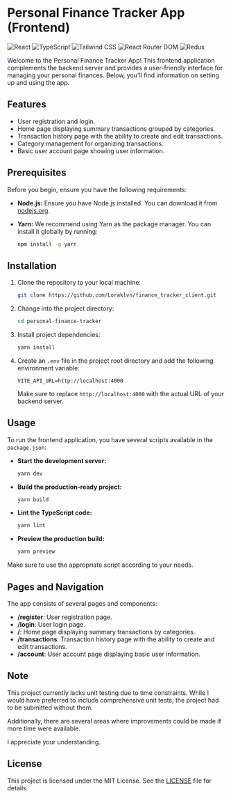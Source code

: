 # Personal Finance Tracker App (Frontend)

![React](https://img.shields.io/badge/React-v17.0.2-blue)
![TypeScript](https://img.shields.io/badge/TypeScript-v4.4.4-blue)
![Tailwind CSS](https://img.shields.io/badge/Tailwind%20CSS-v2.2.15-blue)
![React Router DOM](https://img.shields.io/badge/React%20Router%20DOM-v5.3.0-blue)
![Redux](https://img.shields.io/badge/Redux-v4.1.2-blue)

Welcome to the Personal Finance Tracker App! This frontend application complements the backend server and provides a user-friendly interface for managing your personal finances. Below, you'll find information on setting up and using the app.

## Features

- User registration and login.
- Home page displaying summary transactions grouped by categories.
- Transaction history page with the ability to create and edit transactions.
- Category management for organizing transactions.
- Basic user account page showing user information.

## Prerequisites

Before you begin, ensure you have the following requirements:

- **Node.js:** Ensure you have Node.js installed. You can download it from [nodejs.org](https://nodejs.org/).

- **Yarn:** We recommend using Yarn as the package manager. You can install it globally by running:

  ```bash
  npm install -g yarn
  ```

## Installation

1. Clone the repository to your local machine:

   ```bash
   git clone https://github.com/Loraklvn/finance_tracker_client.git
   ```

2. Change into the project directory:

   ```bash
   cd personal-finance-tracker
   ```

3. Install project dependencies:

   ```bash
   yarn install
   ```

4. Create an `.env` file in the project root directory and add the following environment variable:

   ```dotenv
   VITE_API_URL=http://localhost:4000
   ```

   Make sure to replace `http://localhost:4000` with the actual URL of your backend server.

## Usage

To run the frontend application, you have several scripts available in the `package.json`:

- **Start the development server:**

  ```bash
  yarn dev
  ```

- **Build the production-ready project:**

  ```bash
  yarn build
  ```

- **Lint the TypeScript code:**

  ```bash
  yarn lint
  ```

- **Preview the production build:**

  ```bash
  yarn preview
  ```

Make sure to use the appropriate script according to your needs.

## Pages and Navigation

The app consists of several pages and components:

- **/register**: User registration page.
- **/login**: User login page.
- **/**: Home page displaying summary transactions by categories.
- **/transactions**: Transaction history page with the ability to create and edit transactions.
- **/account**: User account page displaying basic user information.

## Note

This project currently lacks unit testing due to time constraints. While I would have preferred to include comprehensive unit tests, the project had to be submitted without them.

Additionally, there are several areas where improvements could be made if more time were available.

I appreciate your understanding.

## License

This project is licensed under the MIT License. See the [LICENSE](LICENSE) file for details.
